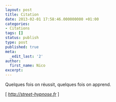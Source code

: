 ```yaml
---
layout: post
title: Citation
date: 2013-02-01 17:58:46.000000000 +01:00
categories:
- Citations
tags: []
status: publish
type: post
published: true
meta:
  _edit_last: '2'
author:
  first_name: Nico
excerpt:
---
```

<p>Quelques fois on réussit, quelques fois on apprend.</p>
<p>[ <em><a href="http://street-hypnose.fr" target="_blank">http://street-hypnose.fr</a></em> ]</p>
